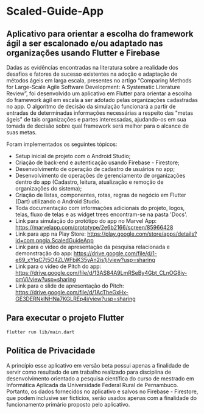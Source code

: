 # Scaled-Guide-App
<h2>Aplicativo para orientar a escolha do framework ágil a ser escalonado e/ou adaptado nas organizações usando Flutter e Firebase</h2>
 
Dadas as evidências encontradas na literatura sobre a realidade dos desafios e fatores de sucesso existentes na adoção e adaptação de métodos ágeis em larga escala, presentes no artigo “Comparing Methods for Large-Scale Agile Software Development: A Systematic Literature Review”, foi desenvolvido um aplicativo em Flutter para orientar a escolha do framework ágil em escala a ser adotado pelas organizações cadastradas no app. O algoritmo de decisão da simulação funcionará a partir de entradas de determinadas informações necessárias a respeito das "metas ágeis" de tais organizações e partes interessadas, ajudando-os em sua tomada de decisão sobre qual framework será melhor para o alcance de suas metas.
  
Foram implementados os seguintes tópicos:

* Setup inicial de projeto com o Android Studio;
* Criação de back-end e autenticação usando Firebase - Firestore;
* Desenvolvimento de operação de cadastro de usuários no app;
* Desenvolvimento de operações de gerenciamento de organizações dentro do app (Cadastro, leitura, atualização e remoção de organizações do sistema);
* Criação de listas, componentes, rotas, regras de negócio em Flutter (Dart) utilizando o Android Studio.
* Toda documentação com informações adicionais do projeto, logos, telas, fluxo de telas e as widget trees encontram-se na pasta 'Docs'.
* Link para simulação do protótipo do app no Marvel App: https://marvelapp.com/prototype/2e6b2166/screen/85966428
* Link para app na Play Store: https://play.google.com/store/apps/details?id=com.ppgia.ScaledGuideApp
* Link para o vídeo de apresentação da pesquisa relacionada e demonstração do app: https://drive.google.com/file/d/1-e69_xYlqC7t5O4ZLWFbiK35yAn2is1j/view?usp=sharing
* Link para o vídeo de Pitch do app: https://drive.google.com/file/d/13AS84A9LmRSeBy4Gbt_CLnOG8jv-pmVi/view?usp=sharing
* Link para o slide de apresentação do Pitch: https://drive.google.com/file/d/1AcTheGxHx-GE3DERNkINHNa7KGLREp4i/view?usp=sharing

<h2>Para executar o projeto Flutter</h2>

```
flutter run lib/main.dart
```

<h2>Política de Privacidade</h2>

A princípio esse aplicativo em versão beta possui apenas a finalidade de servir como resultado de um trabalho realizado para disciplina de desenvolvimento
orientado a pesquisa científica do curso de mestrado em Informática Aplicada da Universidade Federal Rural de Pernambuco. Portanto, os dados fornecidos no 
aplicativo e salvos no Firebase - Firestore, que podem inclusive ser fictícios, serão usados apenas com a finalidade do funcionamento primário proposto pelo 
aplicativo.

